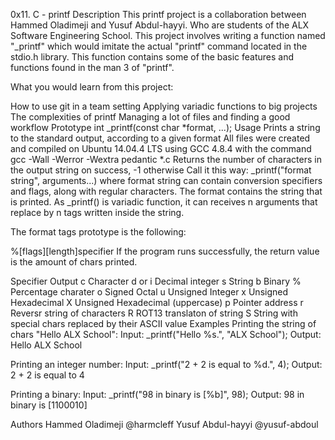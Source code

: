 0x11. C - printf
Description
This printf project is a collaboration between Hammed Oladimeji and Yusuf Abdul-hayyi. Who are students of the ALX Software Engineering School. This project involves writing a function named "_printf" which would imitate the actual "printf" command located in the stdio.h library. This function contains some of the basic features and functions found in the man 3 of "printf".

What you would learn from this project:

How to use git in a team setting
Applying variadic functions to big projects
The complexities of printf
Managing a lot of files and finding a good workflow
Prototype
int _printf(const char *format, ...);
Usage
Prints a string to the standard output, according to a given format
All files were created and compiled on Ubuntu 14.04.4 LTS using GCC 4.8.4 with the command gcc -Wall -Werror -Wextra pedantic *.c
Returns the number of characters in the output string on success, -1 otherwise
Call it this way: _printf("format string", arguments...) where format string can contain conversion specifiers and flags, along with regular characters.
The format contains the string that is printed. As _printf() is variadic function, it can receives n arguments that replace by n tags written inside the string.

The format tags prototype is the following:

%[flags][length]specifier
If the program runs successfully, the return value is the amount of chars printed.

Specifier	Output
c	Character
d or i	Decimal integer
s	String
b	Binary
%	Percentage charater
o	Signed Octal
u	Unsigned Integer
x	Unsigned Hexadecimal
X	Unsigned Hexadecimal (uppercase)
p	Pointer address
r	Reversr string of characters
R	ROT13 translaton of string
S	String with special chars replaced by their ASCII value
Examples
Printing the string of chars "Hello ALX School":
Input: \_printf("Hello %s.", "ALX School");
Output: Hello ALX School

Printing an integer number:
Input: \_printf("2 + 2 is equal to %d.", 4);
Output: 2 + 2 is equal to 4

Printing a binary:
Input: \_printf("98 in binary is [%b]", 98);
Output: 98 in binary is [1100010]

Authors
Hammed Oladimeji @harmcleff
Yusuf Abdul-hayyi @yusuf-abdoul
